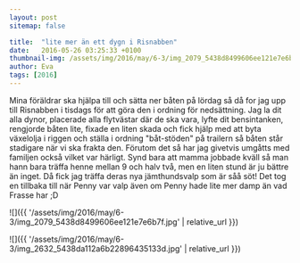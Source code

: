 ```yaml
---
layout: post
sitemap: false

title:  "lite mer än ett dygn i Risnabben"
date:   2016-05-26 03:25:33 +0100
thumbnail-img: /assets/img/2016/may/6-3/img_2079_5438d8499606ee121e7e6b7f.jpg
author: Eva
tags: [2016]
---
```


Mina föräldrar ska hjälpa till och sätta ner båten på lördag så då for jag upp till Risnabben i tisdags för att göra den i ordning för nedsättning. Jag la dit alla dynor, placerade alla flytvästar där de ska vara, lyfte dit bensintanken, rengjorde båten lite, fixade en liten skada och fick hjälp med att byta växelolja i riggen och ställa i ordning "båt-stöden" på trailern så båten står stadigare när vi ska frakta den. Förutom det så har jag givetvis umgåtts med familjen också vilket var härligt. Synd bara att mamma jobbade kväll så man hann bara träffa henne mellan 9 och halv två, men en liten stund är ju bättre än inget. Då fick jag träffa deras nya jämthundsvalp som är såå söt! Det tog en tillbaka till när Penny var valp även om Penny hade lite mer damp än vad Frasse har ;D

![]({{ '/assets/img/2016/may/6-3/img_2079_5438d8499606ee121e7e6b7f.jpg'  | relative_url }})

![]({{ '/assets/img/2016/may/6-3/img_2632_5438da112a6b22896435133d.jpg'  | relative_url }})

